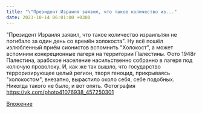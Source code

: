 ```yaml
---
title: "\"Президент Израиля заявил, что такое количество из..."
date: 2023-10-14 06:01:00 +0300
---
```


"Президент Израиля заявил, что такое количество израильтян не погибало за один день со времён холокоста".
Ну всё пошёл излюбленный приём сионистов вспомнить "Холокост", а может вспомним конкреционные лагеря на территории Палестины.
Фото 1948г Палестина, арабское население насильственно собранно в лагеря под колючую проволоку.
И, как же так вышло, что государство терроризирующее целый регион, творя геноцид, прикрываясь "холокостом", внезапно, вырастило около себя, себе подобных. Никогда такого не было, и вот опять.
Фотография
https://vk.com/photo41076938_457250301

[Вложение](https://vk.com/photo41076938_457250301)
